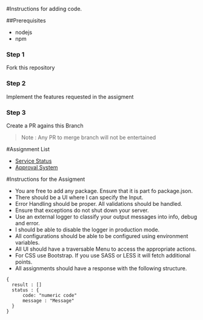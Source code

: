 #Instructions for adding code.

##Prerequisites
  * nodejs
  * npm
  
### Step 1

Fork this repository

### Step 2

Implement the features requested in the assigment

### Step 3

Create a PR agains this Branch

> Note : Any PR to merge branch will not be entertained

#Assignment List
* [Service Status](./Assignment-1.md)
* [Approval System](./Assignment-2.md)

#Instructions for the Assigment
 * You are free to add any package. Ensure that it is part fo package.json.
 * There should be a UI where I can specify the Input.
 * Error Handling should be proper. All validations should be handled.
 * Ensure that exceptions do not shut down your server.
 * Use an external logger to classify your output messages into info, debug and error.
 * I should be able to disable the logger in production mode.
 * All configurations should be able to be configured using environment variables.
 * All UI should have a traversable Menu to access the appropriate actions.
 * For CSS use Bootstrap. If you use SASS or LESS it will fetch additional points.
 * All assignments should have a response with the following structure.
  ```$xslt
  {
    result : []
    status : {
        code: "numeric code"
        message : "Message"
    }
  }
  ```
 